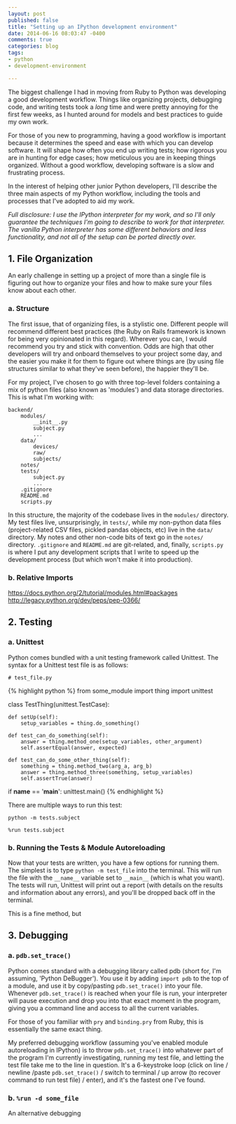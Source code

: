 ```yaml
---
layout: post
published: false
title: "Setting up an IPython development environment"
date: 2014-06-16 08:03:47 -0400
comments: true
categories: blog
tags:
- python
- development-environment

---
```


The biggest challenge I had in moving from Ruby to Python was developing a good development workflow. Things like organizing projects, debugging code, and writing tests took a *long* time and were pretty annoying for the first few weeks, as I hunted around for models and best practices to guide my own work.

For those of you new to programming, having a good workflow is important because it determines the speed and ease with which you can develop software. It will shape how often you end up writing tests; how rigorous you are in hunting for edge cases; how meticulous you are in keeping things organized. Without a good workflow, developing software is a slow and frustrating process.

In the interest of helping other junior Python developers, I'll describe the three main aspects of my Python workflow, including the tools and processes that I've adopted to aid my work.

*Full disclosure: I use the IPython interpreter for my work, and so I'll only guarantee the techniques I'm going to describe to work for that interpreter. The vanilla Python interpreter has some different behaviors and less functionality, and not all of the setup can be ported directly over.*

<!--more-->


## 1. File Organization

An early challenge in setting up a project of more than a single file is figuring out how to organize your files and how to make sure your files know about each other.

### a. Structure

The first issue, that of organizing files, is a stylistic one. Different people will recommend different best practices (the Ruby on Rails framework is known for being very opinionated in this regard). Wherever you can, I would recommend you try and stick with convention. Odds are high that other developers will try and onboard themselves to your project some day, and the easier you make it for them to figure out where things are (by using file structures similar to what they've seen before), the happier they'll be.

For my project, I've chosen to go with three top-level folders containing a mix of python files (also known as 'modules') and data storage directories. This is what I'm working with:

~~~
backend/
	modules/
		__init__.py
		subject.py
		...
	data/
		devices/
		raw/
		subjects/
	notes/
	tests/
		subject.py
		...
	.gitignore
	README.md
	scripts.py
~~~

In this structure, the majority of the codebase lives in the `modules/` directory. My test files live, unsurprisingly, in `tests/`, while my non-python data files (project-related CSV files, pickled pandas objects, etc) live in the `data/` directory. My notes and other non-code bits of text go in the `notes/` directory. `.gitignore` and `README.md` are git-related, and, finally, `scripts.py` is where I put any development scripts that I write to speed up the development process (but which won't make it into production).

### b. Relative Imports



https://docs.python.org/2/tutorial/modules.html#packages
http://legacy.python.org/dev/peps/pep-0366/

## 2. Testing

### a. Unittest

Python comes bundled with a unit testing framework called Unittest. The syntax for a Unittest test file is as follows:

`# test_file.py`

{% highlight python %}
from some_module import thing
import unittest


class TestThing(unittest.TestCase):

    def setUp(self):
        setup_variables = thing.do_something()

    def test_can_do_something(self):
        answer = thing.method_one(setup_variables, other_argument)
        self.assertEqual(answer, expected)

    def test_can_do_some_other_thing(self):
        something = thing.method_two(arg_a, arg_b)
        answer = thing.method_three(something, setup_variables)
        self.assertTrue(answer)

if __name__ == '__main__':
    unittest.main()
{% endhighlight %}

There are multiple ways to run this test:

`python -m tests.subject`

`%run tests.subject`

### b. Running the Tests & Module Autoreloading

Now that your tests are written, you have a few options for running them. The simplest is to type `python -m test_file` into the terminal. This will run the file with the `__name__` variable set to `__main__` (which is what you want). The tests will run, Unittest will print out a report (with details on the results and information about any errors), and you'll be dropped back off in the terminal.

This is a fine method, but

## 3. Debugging

### a. `pdb.set_trace()`

Python comes standard with a debugging library called pdb (short for, I'm assuming, 'Python DeBugger'). You use it by adding `import pdb` to the top of a module, and use it by copy/pasting `pdb.set_trace()` into your file. Whenever `pdb.set_trace()` is reached when your file is run, your interpreter will pause execution and drop you into that exact moment in the program, giving you a command line and access to all the current variables.

For those of you familiar with `pry` and `binding.pry` from Ruby, this is essentially the same exact thing.

My preferred debugging workflow (assuming you've enabled module autoreloading in IPython) is to throw `pdb.set_trace()` into whatever part of the program I'm currently investigating, running my test file, and letting the test file take me to the line in question. It's a 6-keystroke loop (click on line / newline /paste `pdb.set_trace()` / switch to terminal / up arrow (to recover command to run test file) / enter), and it's the fastest one I've found.

### b. `%run -d some_file`

An alternative debugging

